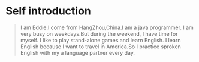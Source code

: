 # Self introduction
> I am Eddie.I come from HangZhou,China.I am a java programmer. I am very busy on weekdays.But during the weekend, I have time for myself.
I like to play stand-alone games and learn English. I learn English because I want to travel in America.So I practice sproken English with
my a language partner every day.

